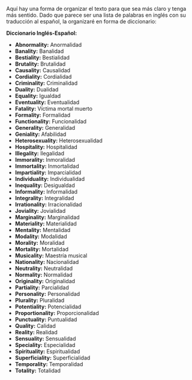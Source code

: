 Aquí hay una forma de organizar el texto para que sea más claro y tenga más sentido.  Dado que parece ser una lista de palabras en inglés con su traducción al español, la organizaré en forma de diccionario:

**Diccionario Inglés-Español:**

*   **Abnormality:** Anormalidad
*   **Banality:** Banalidad
*   **Bestiality:** Bestialidad
*   **Brutality:** Brutalidad
*   **Causality:** Causalidad
*   **Cordiality:** Cordialidad
*   **Criminality:** Criminalidad
*   **Duality:** Dualidad
*   **Equality:** Igualdad
*   **Eventuality:** Eventualidad
*   **Fatality:** Víctima mortal muerto
*   **Formality:** Formalidad
*   **Functionality:** Funcionalidad
*   **Generality:** Generalidad
*   **Geniality:** Afabilidad
*   **Heterosexuality:** Heterosexualidad
*   **Hospitality:** Hospitalidad
*   **Illegality:** Ilegalidad
*   **Immorality:** Inmoralidad
*   **Immortality:** Inmortalidad
*   **Impartiality:** Imparcialidad
*   **Individuality:** Individualidad
*   **Inequality:** Desigualdad
*   **Informality:** Informalidad
*   **Integrality:** Integralidad
*   **Irrationality:** Irracionalidad
*   **Joviality:** Jovialidad
*   **Marginality:** Marginalidad
*   **Materiality:** Materialidad
*   **Mentality:** Mentalidad
*   **Modality:** Modalidad
*   **Morality:** Moralidad
*   **Mortality:** Mortalidad
*   **Musicality:** Maestría musical
*   **Nationality:** Nacionalidad
*   **Neutrality:** Neutralidad
*   **Normality:** Normalidad
*   **Originality:** Originalidad
*   **Partiality:** Parcialidad
*   **Personality:** Personalidad
*   **Plurality:** Pluralidad
*   **Potentiality:** Potencialidad
*   **Proportionality:** Proporcionalidad
*   **Punctuality:** Puntualidad
*   **Quality:** Calidad
*   **Reality:** Realidad
*   **Sensuality:** Sensualidad
*   **Speciality:** Especialidad
*   **Spirituality:** Espiritualidad
*   **Superficiality:** Superficialidad
*   **Temporality:** Temporalidad
*   **Totality:** Totalidad
